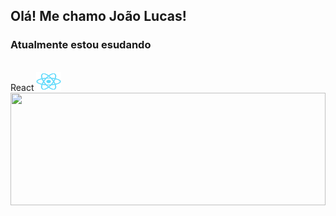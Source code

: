 
## Olá! Me chamo João Lucas!

### Atualmente estou esudando 
<div style="display: inline_block"><br />
  React
  <img alt="João-React" height="30" width="40" src="https://raw.githubusercontent.com/devicons/devicon/master/icons/react/react-original.svg">
</div>

<div>
  <a href="https://github.com/jluvarela">
  <img height="180em" width="100%" src="https://github-readme-stats.vercel.app/api?username=jluvarela&show_icons=true&theme=merko&include_all_commits=true&count_private=true"/>
<!--   <img height="180em" width="50%" src="https://github-readme-stats.vercel.app/api/top-langs/?username=jluvarela&layout=compact&langs_count=7&theme=merko"/> -->
</div>
